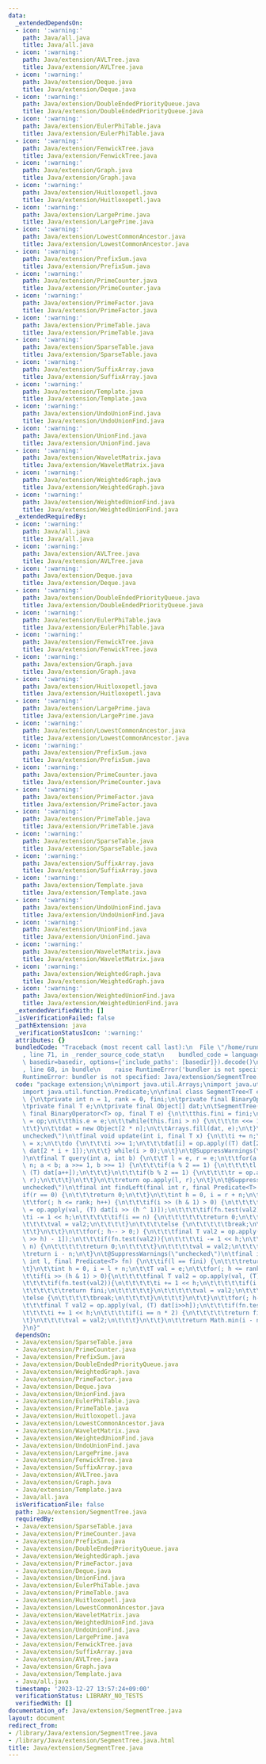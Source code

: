 ```yaml
---
data:
  _extendedDependsOn:
  - icon: ':warning:'
    path: Java/all.java
    title: Java/all.java
  - icon: ':warning:'
    path: Java/extension/AVLTree.java
    title: Java/extension/AVLTree.java
  - icon: ':warning:'
    path: Java/extension/Deque.java
    title: Java/extension/Deque.java
  - icon: ':warning:'
    path: Java/extension/DoubleEndedPriorityQueue.java
    title: Java/extension/DoubleEndedPriorityQueue.java
  - icon: ':warning:'
    path: Java/extension/EulerPhiTable.java
    title: Java/extension/EulerPhiTable.java
  - icon: ':warning:'
    path: Java/extension/FenwickTree.java
    title: Java/extension/FenwickTree.java
  - icon: ':warning:'
    path: Java/extension/Graph.java
    title: Java/extension/Graph.java
  - icon: ':warning:'
    path: Java/extension/Huitloxopetl.java
    title: Java/extension/Huitloxopetl.java
  - icon: ':warning:'
    path: Java/extension/LargePrime.java
    title: Java/extension/LargePrime.java
  - icon: ':warning:'
    path: Java/extension/LowestCommonAncestor.java
    title: Java/extension/LowestCommonAncestor.java
  - icon: ':warning:'
    path: Java/extension/PrefixSum.java
    title: Java/extension/PrefixSum.java
  - icon: ':warning:'
    path: Java/extension/PrimeCounter.java
    title: Java/extension/PrimeCounter.java
  - icon: ':warning:'
    path: Java/extension/PrimeFactor.java
    title: Java/extension/PrimeFactor.java
  - icon: ':warning:'
    path: Java/extension/PrimeTable.java
    title: Java/extension/PrimeTable.java
  - icon: ':warning:'
    path: Java/extension/SparseTable.java
    title: Java/extension/SparseTable.java
  - icon: ':warning:'
    path: Java/extension/SuffixArray.java
    title: Java/extension/SuffixArray.java
  - icon: ':warning:'
    path: Java/extension/Template.java
    title: Java/extension/Template.java
  - icon: ':warning:'
    path: Java/extension/UndoUnionFind.java
    title: Java/extension/UndoUnionFind.java
  - icon: ':warning:'
    path: Java/extension/UnionFind.java
    title: Java/extension/UnionFind.java
  - icon: ':warning:'
    path: Java/extension/WaveletMatrix.java
    title: Java/extension/WaveletMatrix.java
  - icon: ':warning:'
    path: Java/extension/WeightedGraph.java
    title: Java/extension/WeightedGraph.java
  - icon: ':warning:'
    path: Java/extension/WeightedUnionFind.java
    title: Java/extension/WeightedUnionFind.java
  _extendedRequiredBy:
  - icon: ':warning:'
    path: Java/all.java
    title: Java/all.java
  - icon: ':warning:'
    path: Java/extension/AVLTree.java
    title: Java/extension/AVLTree.java
  - icon: ':warning:'
    path: Java/extension/Deque.java
    title: Java/extension/Deque.java
  - icon: ':warning:'
    path: Java/extension/DoubleEndedPriorityQueue.java
    title: Java/extension/DoubleEndedPriorityQueue.java
  - icon: ':warning:'
    path: Java/extension/EulerPhiTable.java
    title: Java/extension/EulerPhiTable.java
  - icon: ':warning:'
    path: Java/extension/FenwickTree.java
    title: Java/extension/FenwickTree.java
  - icon: ':warning:'
    path: Java/extension/Graph.java
    title: Java/extension/Graph.java
  - icon: ':warning:'
    path: Java/extension/Huitloxopetl.java
    title: Java/extension/Huitloxopetl.java
  - icon: ':warning:'
    path: Java/extension/LargePrime.java
    title: Java/extension/LargePrime.java
  - icon: ':warning:'
    path: Java/extension/LowestCommonAncestor.java
    title: Java/extension/LowestCommonAncestor.java
  - icon: ':warning:'
    path: Java/extension/PrefixSum.java
    title: Java/extension/PrefixSum.java
  - icon: ':warning:'
    path: Java/extension/PrimeCounter.java
    title: Java/extension/PrimeCounter.java
  - icon: ':warning:'
    path: Java/extension/PrimeFactor.java
    title: Java/extension/PrimeFactor.java
  - icon: ':warning:'
    path: Java/extension/PrimeTable.java
    title: Java/extension/PrimeTable.java
  - icon: ':warning:'
    path: Java/extension/SparseTable.java
    title: Java/extension/SparseTable.java
  - icon: ':warning:'
    path: Java/extension/SuffixArray.java
    title: Java/extension/SuffixArray.java
  - icon: ':warning:'
    path: Java/extension/Template.java
    title: Java/extension/Template.java
  - icon: ':warning:'
    path: Java/extension/UndoUnionFind.java
    title: Java/extension/UndoUnionFind.java
  - icon: ':warning:'
    path: Java/extension/UnionFind.java
    title: Java/extension/UnionFind.java
  - icon: ':warning:'
    path: Java/extension/WaveletMatrix.java
    title: Java/extension/WaveletMatrix.java
  - icon: ':warning:'
    path: Java/extension/WeightedGraph.java
    title: Java/extension/WeightedGraph.java
  - icon: ':warning:'
    path: Java/extension/WeightedUnionFind.java
    title: Java/extension/WeightedUnionFind.java
  _extendedVerifiedWith: []
  _isVerificationFailed: false
  _pathExtension: java
  _verificationStatusIcon: ':warning:'
  attributes: {}
  bundledCode: "Traceback (most recent call last):\n  File \"/home/runner/.local/lib/python3.10/site-packages/onlinejudge_verify/documentation/build.py\"\
    , line 71, in _render_source_code_stat\n    bundled_code = language.bundle(stat.path,\
    \ basedir=basedir, options={'include_paths': [basedir]}).decode()\n  File \"/home/runner/.local/lib/python3.10/site-packages/onlinejudge_verify/languages/user_defined.py\"\
    , line 68, in bundle\n    raise RuntimeError('bundler is not specified: {}'.format(str(path)))\n\
    RuntimeError: bundler is not specified: Java/extension/SegmentTree.java\n"
  code: "package extension;\n\nimport java.util.Arrays;\nimport java.util.function.BinaryOperator;\n\
    import java.util.function.Predicate;\n\nfinal class SegmentTree<T extends Number>\
    \ {\n\tprivate int n = 1, rank = 0, fini;\n\tprivate final BinaryOperator<T> op;\n\
    \tprivate final T e;\n\tprivate final Object[] dat;\n\tSegmentTree(final int fini,\
    \ final BinaryOperator<T> op, final T e) {\n\t\tthis.fini = fini;\n\t\tthis.op\
    \ = op;\n\t\tthis.e = e;\n\t\twhile(this.fini > n) {\n\t\t\tn <<= 1;\n\t\t\trank++;\n\
    \t\t}\n\t\tdat = new Object[2 * n];\n\t\tArrays.fill(dat, e);\n\t}\n\t@SuppressWarnings(\"\
    unchecked\")\n\tfinal void update(int i, final T x) {\n\t\ti += n;\n\t\tdat[i]\
    \ = x;\n\t\tdo {\n\t\t\ti >>= 1;\n\t\t\tdat[i] = op.apply((T) dat[2 * i], (T)\
    \ dat[2 * i + 1]);\n\t\t} while(i > 0);\n\t}\n\t@SuppressWarnings(\"unchecked\"\
    )\n\tfinal T query(int a, int b) {\n\t\tT l = e, r = e;\n\t\tfor(a += n, b +=\
    \ n; a < b; a >>= 1, b >>= 1) {\n\t\t\tif(a % 2 == 1) {\n\t\t\t\tl = op.apply(l,\
    \ (T) dat[a++]);\n\t\t\t}\n\t\t\tif(b % 2 == 1) {\n\t\t\t\tr = op.apply((T) dat[--b],\
    \ r);\n\t\t\t}\n\t\t}\n\t\treturn op.apply(l, r);\n\t}\n\t@SuppressWarnings(\"\
    unchecked\")\n\tfinal int findLeft(final int r, final Predicate<T> fn) {\n\t\t\
    if(r == 0) {\n\t\t\treturn 0;\n\t\t}\n\t\tint h = 0, i = r + n;\n\t\tT val = e;\n\
    \t\tfor(; h <= rank; h++) {\n\t\t\tif(i >> (h & 1) > 0) {\n\t\t\t\tfinal T val2\
    \ = op.apply(val, (T) dat[i >> (h ^ 1)]);\n\t\t\t\tif(fn.test(val2)){\n\t\t\t\t\
    \ti -= 1 << h;\n\t\t\t\t\tif(i == n) {\n\t\t\t\t\t\treturn 0;\n\t\t\t\t\t}\n\t\
    \t\t\t\tval = val2;\n\t\t\t\t}\n\t\t\t\telse {\n\t\t\t\t\tbreak;\n\t\t\t\t}\n\t\
    \t\t}\n\t\t}\n\t\tfor(; h-- > 0;) {\n\t\t\tfinal T val2 = op.apply(val, (T) dat[(i\
    \ >> h) - 1]);\n\t\t\tif(fn.test(val2)){\n\t\t\t\ti -= 1 << h;\n\t\t\t\tif(i ==\
    \ n) {\n\t\t\t\t\treturn 0;\n\t\t\t\t}\n\t\t\t\tval = val2;\n\t\t\t}\n\t\t}\n\t\
    \treturn i - n;\n\t}\n\t@SuppressWarnings(\"unchecked\")\n\tfinal int findRight(final\
    \ int l, final Predicate<T> fn) {\n\t\tif(l == fini) {\n\t\t\treturn fini;\n\t\
    \t}\n\t\tint h = 0, i = l + n;\n\t\tT val = e;\n\t\tfor(; h <= rank; h++) {\n\t\
    \t\tif(i >> (h & 1) > 0){\n\t\t\t\tfinal T val2 = op.apply(val, (T) dat[i >> h]);\n\
    \t\t\t\tif(fn.test(val2)){\n\t\t\t\t\ti += 1 << h;\n\t\t\t\t\tif(i == n * 2) {\n\
    \t\t\t\t\t\treturn fini;\n\t\t\t\t\t}\n\t\t\t\t\tval = val2;\n\t\t\t\t}\n\t\t\t\
    \telse {\n\t\t\t\t\tbreak;\n\t\t\t\t}\n\t\t\t}\n\t\t}\n\t\tfor(; h-- > 0;) {\n\
    \t\t\tfinal T val2 = op.apply(val, (T) dat[i>>h]);\n\t\t\tif(fn.test(val2)) {\n\
    \t\t\t\ti += 1 << h;\n\t\t\t\tif(i == n * 2) {\n\t\t\t\t\treturn fini;\n\t\t\t\
    \t}\n\t\t\t\tval = val2;\n\t\t\t}\n\t\t}\n\t\treturn Math.min(i - n, fini);\n\t\
    }\n}"
  dependsOn:
  - Java/extension/SparseTable.java
  - Java/extension/PrimeCounter.java
  - Java/extension/PrefixSum.java
  - Java/extension/DoubleEndedPriorityQueue.java
  - Java/extension/WeightedGraph.java
  - Java/extension/PrimeFactor.java
  - Java/extension/Deque.java
  - Java/extension/UnionFind.java
  - Java/extension/EulerPhiTable.java
  - Java/extension/PrimeTable.java
  - Java/extension/Huitloxopetl.java
  - Java/extension/LowestCommonAncestor.java
  - Java/extension/WaveletMatrix.java
  - Java/extension/WeightedUnionFind.java
  - Java/extension/UndoUnionFind.java
  - Java/extension/LargePrime.java
  - Java/extension/FenwickTree.java
  - Java/extension/SuffixArray.java
  - Java/extension/AVLTree.java
  - Java/extension/Graph.java
  - Java/extension/Template.java
  - Java/all.java
  isVerificationFile: false
  path: Java/extension/SegmentTree.java
  requiredBy:
  - Java/extension/SparseTable.java
  - Java/extension/PrimeCounter.java
  - Java/extension/PrefixSum.java
  - Java/extension/DoubleEndedPriorityQueue.java
  - Java/extension/WeightedGraph.java
  - Java/extension/PrimeFactor.java
  - Java/extension/Deque.java
  - Java/extension/UnionFind.java
  - Java/extension/EulerPhiTable.java
  - Java/extension/PrimeTable.java
  - Java/extension/Huitloxopetl.java
  - Java/extension/LowestCommonAncestor.java
  - Java/extension/WaveletMatrix.java
  - Java/extension/WeightedUnionFind.java
  - Java/extension/UndoUnionFind.java
  - Java/extension/LargePrime.java
  - Java/extension/FenwickTree.java
  - Java/extension/SuffixArray.java
  - Java/extension/AVLTree.java
  - Java/extension/Graph.java
  - Java/extension/Template.java
  - Java/all.java
  timestamp: '2023-12-27 13:57:24+09:00'
  verificationStatus: LIBRARY_NO_TESTS
  verifiedWith: []
documentation_of: Java/extension/SegmentTree.java
layout: document
redirect_from:
- /library/Java/extension/SegmentTree.java
- /library/Java/extension/SegmentTree.java.html
title: Java/extension/SegmentTree.java
---
```

